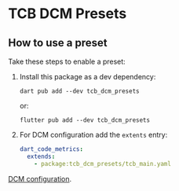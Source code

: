 # TCB DCM Presets

## How to use a preset

Take these steps to enable a preset:

1. Install this package as a dev dependency:

   ```terminal
   dart pub add --dev tcb_dcm_presets
   ```

   or:

   ```terminal
   flutter pub add --dev tcb_dcm_presets
   ```

2. For DCM configuration add the `extents` entry:

   ```yaml
   dart_code_metrics:
     extends:
       - package:tcb_dcm_presets/tcb_main.yaml
   ```

[DCM configuration](https://dartcodemetrics.dev/docs/getting-started/configuration).
